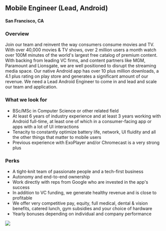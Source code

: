 ## Mobile Engineer (Lead, Android)
#### San Francisco, CA

### Overview
Join our team and reinvent the way consumers consume movies and TV. With over 40,000 movies & TV shows, over 2 million users a month watch over 100M minutes of the world's largest free catalog of premium content. With backing from leading VC firms, and content partners like MGM, Paramount and Lionsgate, we are well positioned to disrupt the streaming media space.
Our native Android app has over 10 plus million downloads, a 4.1 plus rating on play store and generates a significant amount of our revenue. We need a Lead Android Engineer to come in and lead and scale our team and application.

### What we look for
+	BSc/MSc in Computer Science or other related field
+	At least 6 years of industry experience and at least 3 years working with Android full-time, at least one of which in a consumer-facing app or apps with a lot of UI interactions
+	Tenacity to constantly optimize battery life, network, UI fluidity and all the other things that matter to mobile users
+	Previous experience with ExoPlayer and/or Chromecast is a very strong plus

### Perks
+	A tight-knit team of passionate people and a tech-first business
+	Autonomy and end-to-end ownership
+	Work directly with reps from Google who are invested in the app's success
+	In addition to VC funding, we generate healthy revenue and is close to profitable
+	We offer very competitive pay, equity, full medical, dental & vision benefits, catered lunch, gym subsidies and your choice of hardware
+	Yearly bonuses depending on individual and company performance


[<img src='https://dabuttonfactory.com/button.png?t=Apply&f=Calibri-Bold&ts=24&tc=fff&tshs=1&tshc=000&hp=20&vp=8&c=5&bgt=gradient&bgc=3d85c6&ebgc=073763'>](https://letsrockit.co/users/auth/github?job_id=vhviasbuvg-mobile-engineer-lead-android)
